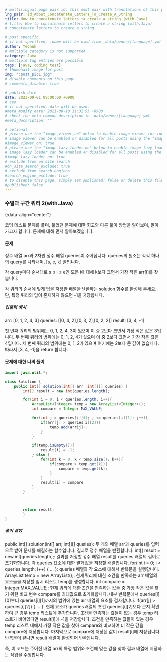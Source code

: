```yaml
---
# multilingual page pair id, this must pair with translations of this page. (This name must be unique)
lng_pair: id_About_Concatenate_Letters_To_Create_A_String
title: How to concatenate letters to create a string (with.Java)
# title: How to concatenate letters to create a string (with.Java)
# concatenate letters to create a string

# post specific
# if not specified, .name will be used from _data/owner/[language].yml
author: Yeonuk
# multiple category is not supported
category: Java
# multiple tag entries are possible
tags: [java, coding test]
# thumbnail image for post
img: ":post_pic1.jpg"
# disable comments on this page
# comments_disable: true

# publish date
date: 2023-09-01 09:00:00 +0900
# seo
# if not specified, date will be used.
#meta_modify_date: 2021-08-10 11:32:53 +0900
# check the meta_common_description in _data/owner/[language].yml
#meta_description: ""

# optional
# please use the "image_viewer_on" below to enable image viewer for individual pages or posts (_posts/ or [language]/_posts folders).
# image viewer can be enabled or disabled for all posts using the "image_viewer_posts: true" setting in _data/conf/main.yml.
#image_viewer_on: true
# please use the "image_lazy_loader_on" below to enable image lazy loader for individual pages or posts (_posts/ or [language]/_posts folders).
# image lazy loader can be enabled or disabled for all posts using the "image_lazy_loader_posts: true" setting in _data/conf/main.yml.
#image_lazy_loader_on: true
# exclude from on site search
#on_site_search_exclude: true
# exclude from search engines
#search_engine_exclude: true
# to disable this page, simply set published: false or delete this file
#published: false
---
```


<!-- outline-start -->

### 수열과 구간 쿼리 2(with.Java)

{:data-align="center"}

<!-- outline-end -->

코딩 테스트 문제를 풀며, 풀었던 문제에 대한 회고와 다른 풀이 방법을 알아보며, 알아가고자 합니다.
문제에 대해 먼저 알아보겠습니다.

#### 문제

정수 배열 arr와 2차원 정수 배열 queries이 주어집니다. queries의 원소는 각각 하나의 query를 나타내며, [s, e, k] 꼴입니다.

각 query마다 순서대로 s ≤ i ≤ e인 모든 i에 대해 k보다 크면서 가장 작은 arr[i]를 찾습니다.

각 쿼리의 순서에 맞게 답을 저장한 배열을 반환하는 solution 함수를 완성해 주세요.
단, 특정 쿼리의 답이 존재하지 않으면 -1을 저장합니다.

##### 입출력 예시

arr: [0, 1, 2, 4, 3]
queries: [[0, 4, 2],[0, 3, 2],[0, 2, 2]]
result: [3, 4, -1]

첫 번째 쿼리의 범위에는 0, 1, 2, 4, 3이 있으며 이 중 2보다 크면서 가장 작은 값은 3입니다.
두 번째 쿼리의 범위에는 0, 1, 2, 4가 있으며 이 중 2보다 크면서 가장 작은 값은 4입니다.
세 번째 쿼리의 범위에는 0, 1, 2가 있으며 여기에는 2보다 큰 값이 없습니다.
따라서 [3, 4, -1]을 return 합니다.

<!-- | i   | arr[i] | stk     |
| --- | ------ | ------- |
| 0   | 1      | []      |
| 1   | 4      | [1]     | -->

#### 문제에 대한 나의 풀이

```java
import java.util.*;

class Solution {
    public int[] solution(int[] arr, int[][] queries) {
        int[] result = new int[queries.length];

        for(int i = 0; i < queries.length; i++){
            ArrayList<Integer> temp = new ArrayList<Integer>();
            int compare = Integer.MAX_VALUE;

            for(int j = queries[i][0]; j <= queries[i][1]; j++){
                if(arr[j] > queries[i][2]){
                    temp.add(arr[j]);
                }
            }

            if(temp.isEmpty()){
                result[i] = -1;
            } else {
                for(int k = 0; k < temp.size(); k++){
                    if(compare > temp.get(k)){
                        compare = temp.get(k);
                    }
                }
                result[i] = compare;
            }
        }



        return result;
        }
}
```

##### 풀이 설명

public int[] solution(int[] arr, int[][] queries): 두 개의 배열 arr과 queries를 입력으로 받아 문제를 해결하는 함수입니다. 결과로 정수 배열을 반환합니다.
int[] result = new int[queries.length];: 결과를 저장할 정수 배열 result를 queries 배열의 길이로 초기화합니다. 각 queries 요소에 대한 결과 값을 저장할 배열입니다.
for(int i = 0; i < queries.length; i++) { ... }: queries 배열의 각 요소에 대해서 반복문을 실행합니다.
ArrayList<Integer> temp = new ArrayList<Integer>();: 현재 쿼리에 대한 조건을 만족하는 arr 배열의 요소들을 저장할 임시 리스트 temp를 생성합니다.
int compare = Integer.MAX_VALUE;: 현재 쿼리에 대한 조건을 만족하는 값들 중 가장 작은 값을 찾기 위한 비교 변수 compare를 최대값으로 초기화합니다.
내부 반복문에서 queries[i][0]부터 queries[i][1]까지의 범위에 있는 arr 배열의 요소를 검사합니다.
if(arr[j] > queries[i][2]) { ... }: 현재 요소가 queries 배열의 조건 queries[i][2]보다 큰지 확인하여 큰 경우 temp 리스트에 추가합니다.
조건을 만족하는 값들이 없는 경우 temp 리스트가 비어있다면 result[i]에 -1을 저장합니다.
조건을 만족하는 값들이 있는 경우 temp 리스트 내에서 가장 작은 값을 찾아 compare와 비교하여 더 작은 값을 compare에 저장합니다.
마지막으로 compare에 저장된 값이 result[i]에 저장됩니다.
반복문이 끝나면 result 배열이 완성되어 반환됩니다.

즉, 이 코드는 주어진 배열 arr의 특정 범위와 조건에 맞는 값을 찾아 결과 배열에 저장하는 작업을 수행합니다.
